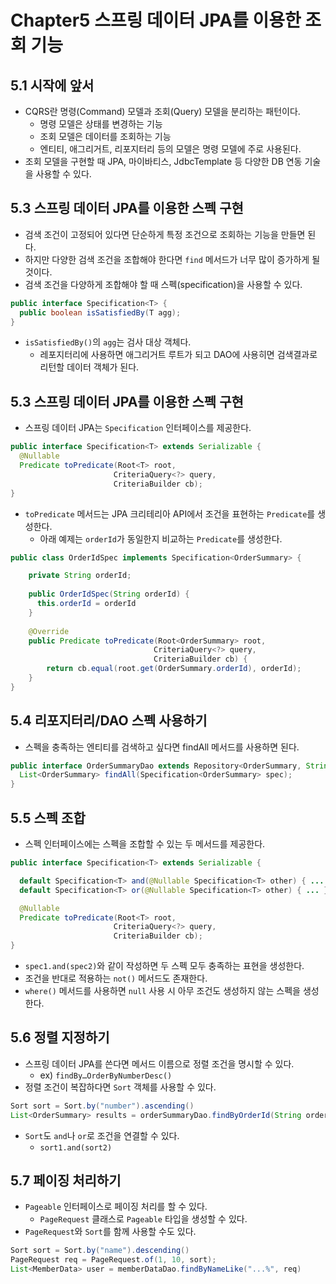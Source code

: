 # Chapter5 스프링 데이터 JPA를 이용한 조회 기능
## 5.1 시작에 앞서

- CQRS란 명령(Command) 모델과 조회(Query) 모델을 분리하는 패턴이다.
    - 명령 모델은 상태를 변경하는 기능
    - 조회 모델은 데이터를 조회하는 기능
    - 엔티티, 애그리거트, 리포지터리 등의 모델은 명령 모델에 주로 사용된다.
- 조회 모델을 구현할 때 JPA, 마이바티스, JdbcTemplate 등 다양한 DB 연동 기술을 사용할 수 있다.

## 5.3 스프링 데이터 JPA를 이용한 스펙 구현

- 검색 조건이 고정되어 있다면 단순하게 특정 조건으로 조회하는 기능을 만들면 된다.
- 하지만 다양한 검색 조건을 조합해야 한다면 `find` 메서드가 너무 많이 증가하게 될 것이다.
- 검색 조건을 다양하게 조합해야 할 때 스펙(specification)을 사용할 수 있다.

```java
public interface Specification<T> {
  public boolean isSatisfiedBy(T agg);
}
```

- `isSatisfiedBy()`의 `agg`는 검사 대상 객체다.
    - 레포지터리에 사용하면 애그리거트 루트가 되고 DAO에 사용히면 검색결과로 리턴할 데이터 객체가 된다.

## 5.3 스프링 데이터 JPA를 이용한 스펙 구현

- 스프링 데이터 JPA는 `Specification` 인터페이스를 제공한다.

```java
public interface Specification<T> extends Serializable {
  @Nullable
  Predicate toPredicate(Root<T> root, 
                       CriteriaQuery<?> query,
                       CriteriaBuilder cb);
}
```

- `toPredicate` 메서드는 JPA 크리테리아 API에서 조건을 표현하는 `Predicate`를 생성한다.
    - 아래 예제는 `orderId`가 동일한지 비교하는 `Predicate`를 생성한다.

```java
public class OrderIdSpec implements Specification<OrderSummary> {

    private String orderId;
    
    public OrderIdSpec(String orderId) {
      this.orderId = orderId
    }
    
    @Override
    public Predicate toPredicate(Root<OrderSummary> root,
                                CriteriaQuery<?> query,
                                CriteriaBuilder cb) {
        return cb.equal(root.get(OrderSummary.orderId), orderId);
    }                                
}
```

## 5.4 리포지터리/DAO 스펙 사용하기

- 스펙을 충족하는 엔티티를 검색하고 싶다면 findAll 메서드를 사용하면 된다.

```java
public interface OrderSummaryDao extends Repository<OrderSummary, String> {
  List<OrderSummary> findAll(Specification<OrderSummary> spec);
}
```

## 5.5 스펙 조합

- 스펙 인터페이스에는 스펙을 조합할 수 있는 두 메서드를 제공한다.

```java
public interface Specification<T> extends Serializable {

  default Specification<T> and(@Nullable Specification<T> other) { ... }
  default Specification<T> or(@Nullable Specification<T> other) { ... }

  @Nullable
  Predicate toPredicate(Root<T> root, 
                       CriteriaQuery<?> query,
                       CriteriaBuilder cb);
}
```

- `spec1.and(spec2)`와 같이 작성하면 두 스펙 모두 충족하는 표현을 생성한다.
- 조건을 반대로 적용하는 `not()` 메서드도 존재한다.
- `where()` 메서드를 사용하면 `null` 사용 시 아무 조건도 생성하지 않는 스펙을 생성한다.

## 5.6 정렬 지정하기

- 스프링 데이터 JPA를 쓴다면 메서드 이름으로 정렬 조건을 명시할 수 있다.
    - ex) `findBy…OrderByNumberDesc()`
- 정렬 조건이 복잡하다면 `Sort` 객체를 사용할 수 있다.

```java
Sort sort = Sort.by("number").ascending()
List<OrderSummary> results = orderSummaryDao.findByOrderId(String orderId, Sort sort)
```

- `Sort`도 `and`나 `or`로 조건을 연결할 수 있다.
    - `sort1.and(sort2)`

## 5.7 페이징 처리하기

- `Pageable` 인터페이스로 페이징 처리를 할 수 있다.
    - `PageRequest` 클래스로 `Pageable` 타입을 생성할 수 있다.
- `PageRequest`와 `Sort`를 함께 사용할 수도 있다.

```java
Sort sort = Sort.by("name").descending()
PageRequest req = PageRequest.of(1, 10, sort);
List<MemberData> user = memberDataDao.findByNameLike("...%", req)
```
